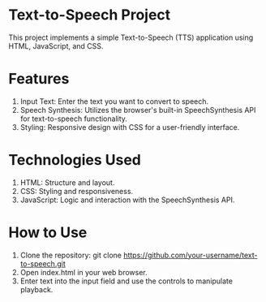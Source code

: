 # Text-to-Speech Project
  This project implements a simple Text-to-Speech (TTS) application using HTML, JavaScript, and CSS.

# Features
  1. Input Text: Enter the text you want to convert to speech.
  2. Speech Synthesis: Utilizes the browser's built-in SpeechSynthesis API for text-to-speech functionality.
  3. Styling: Responsive design with CSS for a user-friendly interface.

# Technologies Used
  1. HTML: Structure and layout.
  2. CSS: Styling and responsiveness.
  3. JavaScript: Logic and interaction with the SpeechSynthesis API.

# How to Use
  1. Clone the repository: git clone https://github.com/your-username/text-to-speech.git
  2. Open index.html in your web browser.
  3. Enter text into the input field and use the controls to manipulate playback.
